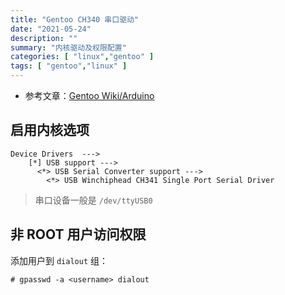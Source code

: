 ```yaml
---
title: "Gentoo CH340 串口驱动"
date: "2021-05-24"
description: ""
summary: "内核驱动及权限配置"
categories: [ "linux","gentoo" ]
tags: [ "gentoo","linux" ]
---
```


- 参考文章：[Gentoo Wiki/Arduino](https://wiki.gentoo.org/wiki/Arduino)

## 启用内核选项

```
Device Drivers  --->
    [*] USB support ---> 
      <*> USB Serial Converter support --->
        <*> USB Winchiphead CH341 Single Port Serial Driver
```

> 串口设备一般是 `/dev/ttyUSB0`

## 非 ROOT 用户访问权限

添加用户到 `dialout` 组：

```
# gpasswd -a <username> dialout
```
